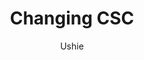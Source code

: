 ---
author: Ushie
title: Changing CSC
description: Guide on changing your CSC on Samsung Devices
icon: setting
category:
  - Guide
---